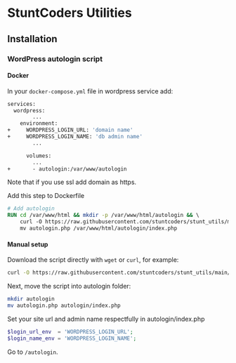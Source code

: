 # StuntCoders Utilities

## Installation

### WordPress autologin script

#### Docker
In your ``docker-compose.yml`` file in wordpress service add:

```Dockerfile
services:
  wordpress:
        ...
    environment:
+     WORDPRESS_LOGIN_URL: 'domain name'
+     WORDPRESS_LOGIN_NAME: 'db admin name'
        ...

      volumes:
        ... 
+       - autologin:/var/www/autologin
```

Note that if you use ssl add domain as https.

Add this step to Dockerfile

```Dockerfile
# Add autologin
RUN cd /var/www/html && mkdir -p /var/www/html/autologin && \ 
    curl -O https://raw.githubusercontent.com/stuntcoders/stunt_utils/main/stunt_wp_autologin/autologin.php && \
    mv autologin.php /var/www/html/autologin/index.php
```

#### Manual setup

Download the script directly with ``wget`` or ``curl``, for example:

```bash
curl -O https://raw.githubusercontent.com/stuntcoders/stunt_utils/main/stunt_wp_autologin/autologin.php
```

Next, move the script into autologin folder:

```bash
mkdir autologin
mv autologin.php autologin/index.php
```

Set your site url and admin name respectfully in autologin/index.php

```php
$login_url_env  = 'WORDPRESS_LOGIN_URL';
$login_name_env = 'WORDPRESS_LOGIN_NAME';
```

Go to ``/autologin``.
